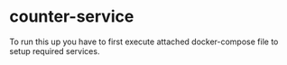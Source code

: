 # counter-service

To run this up you have to first execute attached docker-compose file to setup required services.
